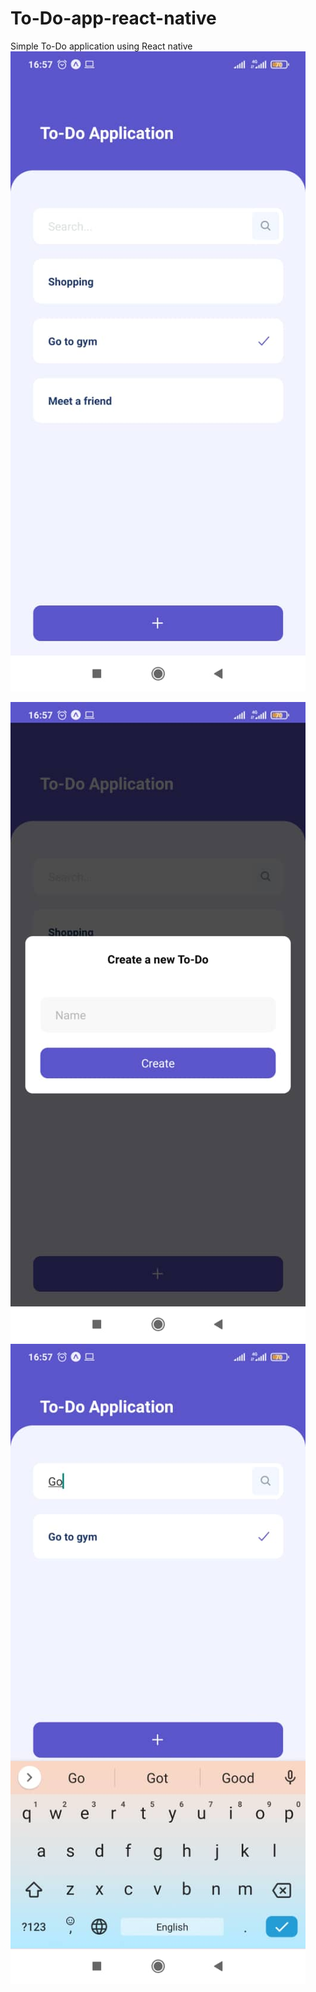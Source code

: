 # To-Do-app-react-native
Simple To-Do application using React native
<img src = "https://raw.githubusercontent.com/linzstadler/To-Do-app-react-native/main/screenshots/page1.jpg" title = "To-Do-app-react-native"/>

![alt To-Do-app-react-native](https://raw.githubusercontent.com/linzstadler/To-Do-app-react-native/main/screenshots/page2.jpg)
![alt To-Do-app-react-native](https://raw.githubusercontent.com/linzstadler/To-Do-app-react-native/main/screenshots/page3.jpg)
